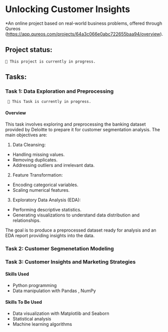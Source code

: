 # Unlocking Customer Insights

*An online project based on real-world business problems, offered through Qureos (https://app.qureos.com/projects/64a3c066e0abc722655baa94/overview).

## Project status:
    🚧 This project is currently in progress.

## Tasks:

### Task 1: Data Exploration and Preprocessing
     🚧 This Task is currently in progress.

#### Overview
This task involves exploring and preprocessing the banking dataset provided by Deloitte to prepare it for customer segmentation analysis. The main objectives are:

1. Data Cleansing:

 - Handling missing values.
 - Removing duplicates.
 - Addressing outliers and irrelevant data.

2. Feature Transformation:

 - Encoding categorical variables.
 - Scaling numerical features.

3. Exploratory Data Analysis (EDA):

 - Performing descriptive statistics.
 - Generating visualizations to understand data distribution and relationships.

The goal is to produce a preprocessed dataset ready for analysis and an EDA report providing insights into the data.

### Task 2: Customer Segmenetation Modeling

### Task 3: Customer Insights and Marketing Strategies 

#### Skills Used
- Python programming
- Data manipulation with Pandas , NumPy

#### Skills To Be Used
- Data visualization with Matplotlib and Seaborn
- Statistical analysis
- Machine learning algorithms